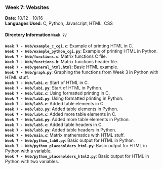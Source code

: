 ### Week 7: Websites
**Date:** 10/12 - 10/16    
**Languages Used:** C, Python, Javascript, HTML, CSS

#### Directory Information `Week 7/`
**`Week 7 - Web/example_c_cgi.c`**: Example of printing HTML in C.   
**`Week 7 - Web/example_python_cgi.py`**: Example of printing HTML in Python.   
**`Week 7 - Web/functions.c`**: Matrix functions C file.   
**`Week 7 - Web/functions.h`**: Matrix functions header file.   
**`Week 7 - Web/general_html.html`**: Basic HTML example.   
**`Week 7 - Web/graph.py`**: Graphing the functions from Week 3 in Python with HTML stuff.   
**`Week 7 - Web/lab1.c`**: Start of HTML in C.    
**`Week 7 - Web/lab1.py`**: Start of HTML in Python.    
**`Week 7 - Web/lab2.c`**: Using formatted printing in C.  
**`Week 7 - Web/lab2.py`**: Using formatted printing in Python.    
**`Week 7 - Web/lab3.c`**: Added table elements in C.    
**`Week 7 - Web/lab3.py`**: Added table elements in Python.    
**`Week 7 - Web/lab4.c`**: Added more table elements in C.    
**`Week 7 - Web/lab4.py`**: Added more table elements in Python.    
**`Week 7 - Web/lab5.c`**: Added table headers in C.    
**`Week 7 - Web/lab5.py`**: Added table headers in Python.    
**`Week 7 - Web/main.c`**: Matrix mathematics with HTML stuff.   
**`Week 7 - Web/python_lab0.py`**: Basic output for HTML in Python.    
**`Week 7 - Web/python_placeholders_html.py`**: Basic output for HTML in Python with a variable.     
**`Week 7 - Web/python_placeholders_html2.py`**: Basic output for HTML in Python with two variables.    
